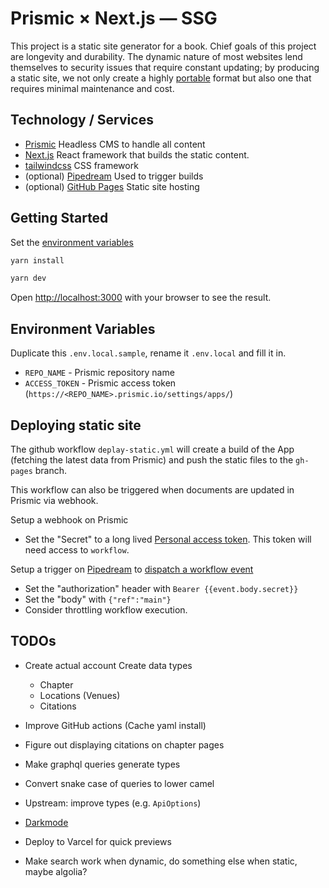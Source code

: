 # Prismic × Next.js — SSG

This project is a static site generator for a book. Chief goals of this project
are longevity and durability. The dynamic nature of most websites lend
themselves to security issues that require constant updating; by producing a
static site, we not only create a highly
[portable](https://en.wikipedia.org/wiki/Software_portability) format but also
one that requires minimal maintenance and cost.

## Technology / Services

-   [Prismic](https://prismic.io) Headless CMS to handle all content
-   [Next.js](https://nextjs.org/) React framework that builds the static
    content.
-   [tailwindcss](https://tailwindcss.com/) CSS framework
-   (optional) [Pipedream](https://pipedream.com/) Used to trigger builds
-   (optional) [GitHub Pages](https://pages.github.com/) Static site hosting

## Getting Started

Set the [environment variables](#environment-variables)

```bash
yarn install

yarn dev
```

Open [http://localhost:3000](http://localhost:3000) with your browser to see the
result.

## Environment Variables

Duplicate this `.env.local.sample`, rename it `.env.local` and fill it in.

-   `REPO_NAME` - Prismic repository name
-   `ACCESS_TOKEN` - Prismic access token
    (`https://<REPO_NAME>.prismic.io/settings/apps/`)

## Deploying static site

The github workflow `deplay-static.yml` will create a build of the App (fetching
the latest data from Prismic) and push the static files to the `gh-pages`
branch.

This workflow can also be triggered when documents are updated in Prismic via
webhook.

Setup a webhook on Prismic

-   Set the "Secret" to a long lived
    [Personal access token](https://github.com/settings/tokens). This token will
    need access to `workflow`.

Setup a trigger on [Pipedream](https://pipedream.com/) to
[dispatch a workflow event](https://docs.github.com/en/rest/reference/actions#create-a-workflow-dispatch-event)

-   Set the "authorization" header with `Bearer {{event.body.secret}}`
-   Set the "body" with `{"ref":"main"}`
-   Consider throttling workflow execution.

## TODOs

-   Create actual account Create data types

    -   Chapter
    -   Locations (Venues)
    -   Citations

-   Improve GitHub actions (Cache yaml install)
-   Figure out displaying citations on chapter pages
-   Make graphql queries generate types
-   Convert snake case of queries to lower camel
-   Upstream: improve types (e.g. `ApiOptions`)
-   [Darkmode](https://tailwindcss.com/docs/dark-mode)
-   Deploy to Varcel for quick previews
-   Make search work when dynamic, do something else when static, maybe algolia?
